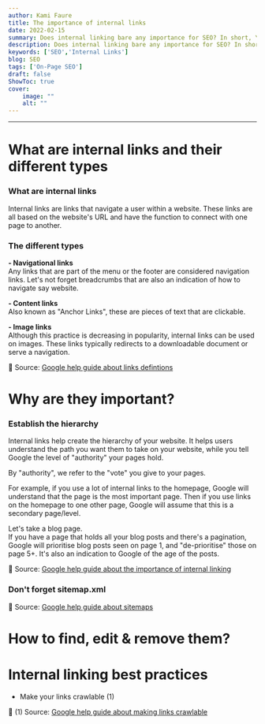 ```yaml
---
author: Kami Faure
title: The importance of internal links
date: 2022-02-15
summary: Does internal linking bare any importance for SEO? In short, YES! This is an important practice that needs attention.
description: Does internal linking bare any importance for SEO? In short, YES! This is an important practice that needs attention.
keywords: ['SEO','Internal Links']
blog: SEO
tags: ['On-Page SEO']
draft: false
ShowToc: true
cover:
    image: ""
    alt: ""
---
```


---
# What are internal links and their different types
### What are internal links
Internal links are links that navigate a user within a website.
These links are all based on the website's URL and have the function to connect with one page to another.

### The different types
**- Navigational links**
\
Any links that are part of the menu or the footer are considered navigation links.
Let's not forget breadcrumbs that are also an indication of how to navigate say website.

**- Content links**
\
Also known as "Anchor Links", these are pieces of text that are clickable.

**- Image links**
\
Although this practice is decreasing in popularity, internal links can be used on images. These links typically redirects to a downloadable document or serve a navigation.

🔗 Source: [Google help guide about links defintions](https://developers.google.com/search/blog/2008/10/links-information-straight-from-source?hl=en)

# Why are they important?
### Establish the hierarchy
Internal links help create the hierarchy of your website.
It helps users understand the path you want them to take on your website, while you tell Google the level of "authority" your pages hold.

By "authority", we refer to the "vote" you give to your pages.

For example, if you use a lot of internal links to the homepage, Google will understand that the page is the most important page. Then if you use links on the homepage to one other page, Google will assume that this is a secondary page/level.

Let's take a blog page.
\
If you have a page that holds all your blog posts and there's a pagination, Google will prioritise blog posts seen on page 1, and "de-prioritise" those on page 5+.
It's also an indication to Google of the age of the posts.

🔗 Source: [Google help guide about the importance of internal linking](https://developers.google.com/search/blog/2008/10/importance-of-link-architecture)

### Don't forget sitemap.xml


🔗 Source: [Google help guide about sitemaps](https://developers.google.com/search/docs/advanced/sitemaps/overview?hl=en)

# How to find, edit & remove them?

# Internal linking best practices

- Make your links crawlable (1)

🔗 (1) Source: [Google help guide about making links crawlable](https://developers.google.com/search/docs/advanced/guidelines/links-crawlable?hl=en)